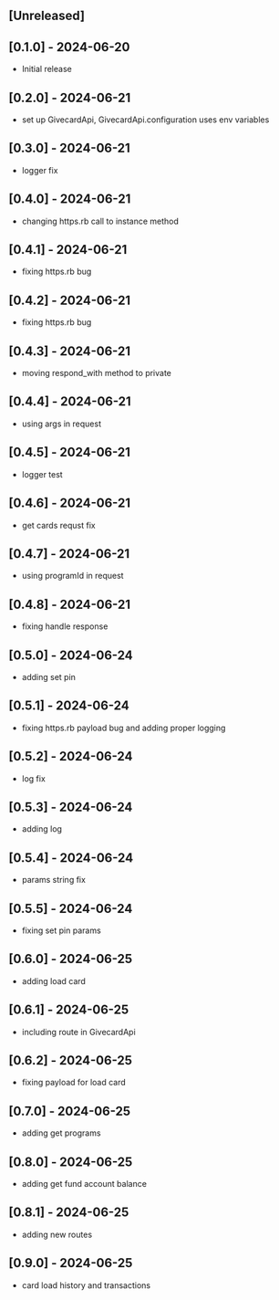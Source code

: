 ## [Unreleased]

## [0.1.0] - 2024-06-20

- Initial release

## [0.2.0] - 2024-06-21

- set up GivecardApi, GivecardApi.configuration uses env variables

## [0.3.0] - 2024-06-21

- logger fix

## [0.4.0] - 2024-06-21

- changing https.rb call to instance method

## [0.4.1] - 2024-06-21

- fixing https.rb bug

## [0.4.2] - 2024-06-21

- fixing https.rb bug

## [0.4.3] - 2024-06-21

- moving respond_with method to private

## [0.4.4] - 2024-06-21

- using args in request

## [0.4.5] - 2024-06-21

- logger test

## [0.4.6] - 2024-06-21

- get cards requst fix

## [0.4.7] - 2024-06-21

- using programId in request

## [0.4.8] - 2024-06-21

- fixing handle response

## [0.5.0] - 2024-06-24

- adding set pin

## [0.5.1] - 2024-06-24

- fixing https.rb payload bug and adding proper logging

## [0.5.2] - 2024-06-24

- log fix

## [0.5.3] - 2024-06-24

- adding log

## [0.5.4] - 2024-06-24

- params string fix

## [0.5.5] - 2024-06-24

- fixing set pin params

## [0.6.0] - 2024-06-25

- adding load card

## [0.6.1] - 2024-06-25

- including route in GivecardApi

## [0.6.2] - 2024-06-25

- fixing payload for load card

## [0.7.0] - 2024-06-25

- adding get programs

## [0.8.0] - 2024-06-25

- adding get fund account balance

## [0.8.1] - 2024-06-25

- adding new routes

## [0.9.0] - 2024-06-25

- card load history and transactions